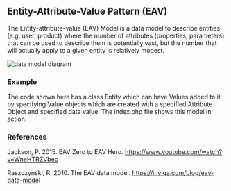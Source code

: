 ## Entity-Attribute-Value Pattern (EAV)
The Entity-attribute-value (EAV) Model is a data model to describe entities
(e.g. user, product) where the number of attributes (properties, parameters) that 
can be used to describe them is potentially vast, but the number that will 
actually apply to a given entity is relatively modest. 

![data model diagram](https://res.cloudinary.com/inviqa-uk/image/upload/v1470403853/row-modelling.png)

### Example
The code shown here has a class Entity which can have Values added to it by
specifying Value objects which are created with a specified Attribute Object 
and specified data value. The index.php file shows this model in action. 

### References
Jackson, P. 2015. EAV Zero to EAV Hero. https://www.youtube.com/watch?v=WneHTRZVbec

Raszczynski, R. 2010. The EAV data model. https://inviqa.com/blog/eav-data-model

